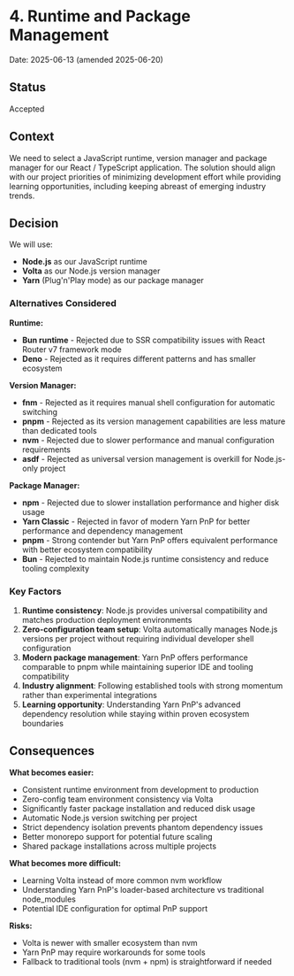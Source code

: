 # 4. Runtime and Package Management

Date: 2025-06-13 (amended 2025-06-20)

## Status

Accepted

## Context

We need to select a JavaScript runtime, version manager and package manager for our React / TypeScript application. The solution should align with our project priorities of minimizing development effort while providing learning opportunities, including keeping abreast of emerging industry trends.

## Decision

We will use:
- **Node.js** as our JavaScript runtime
- **Volta** as our Node.js version manager  
- **Yarn** (Plug'n'Play mode) as our package manager

### Alternatives Considered

**Runtime:**
- **Bun runtime** - Rejected due to SSR compatibility issues with React Router v7 framework mode
- **Deno** - Rejected as it requires different patterns and has smaller ecosystem

**Version Manager:**
- **fnm** - Rejected as it requires manual shell configuration for automatic switching
- **pnpm** - Rejected as its version management capabilities are less mature than dedicated tools
- **nvm** - Rejected due to slower performance and manual configuration requirements
- **asdf** - Rejected as universal version management is overkill for Node.js-only project

**Package Manager:**
- **npm** - Rejected due to slower installation performance and higher disk usage
- **Yarn Classic** - Rejected in favor of modern Yarn PnP for better performance and dependency management
- **pnpm** - Strong contender but Yarn PnP offers equivalent performance with better ecosystem compatibility
- **Bun** - Rejected to maintain Node.js runtime consistency and reduce tooling complexity

### Key Factors

1. **Runtime consistency**: Node.js provides universal compatibility and matches production deployment environments
2. **Zero-configuration team setup**: Volta automatically manages Node.js versions per project without requiring individual developer shell configuration
3. **Modern package management**: Yarn PnP offers performance comparable to pnpm while maintaining superior IDE and tooling compatibility
4. **Industry alignment**: Following established tools with strong momentum rather than experimental integrations
5. **Learning opportunity**: Understanding Yarn PnP's advanced dependency resolution while staying within proven ecosystem boundaries

## Consequences

**What becomes easier:**
- Consistent runtime environment from development to production
- Zero-config team environment consistency via Volta
- Significantly faster package installation and reduced disk usage
- Automatic Node.js version switching per project
- Strict dependency isolation prevents phantom dependency issues
- Better monorepo support for potential future scaling
- Shared package installations across multiple projects

**What becomes more difficult:**
- Learning Volta instead of more common nvm workflow
- Understanding Yarn PnP's loader-based architecture vs traditional node_modules
- Potential IDE configuration for optimal PnP support

**Risks:**
- Volta is newer with smaller ecosystem than nvm
- Yarn PnP may require workarounds for some tools
- Fallback to traditional tools (nvm + npm) is straightforward if needed
